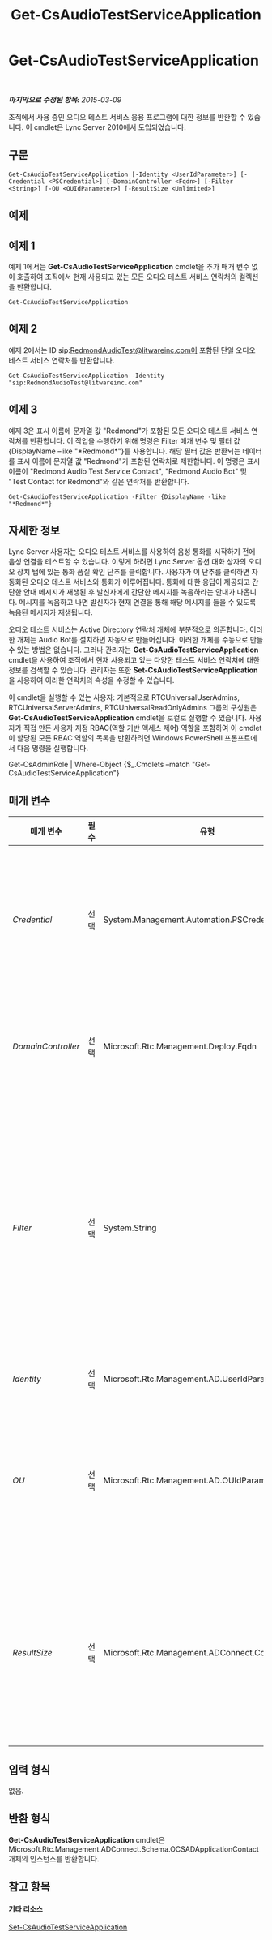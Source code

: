 ﻿---
title: Get-CsAudioTestServiceApplication
TOCTitle: Get-CsAudioTestServiceApplication
ms:assetid: ef36a059-bf9b-4066-a817-db8d82c41e49
ms:mtpsurl: https://technet.microsoft.com/ko-kr/library/Gg412984(v=OCS.15)
ms:contentKeyID: 49305459
ms.date: 08/24/2015
mtps_version: v=OCS.15
ms.translationtype: HT
---

# Get-CsAudioTestServiceApplication

 

_**마지막으로 수정된 항목:** 2015-03-09_

조직에서 사용 중인 오디오 테스트 서비스 응용 프로그램에 대한 정보를 반환할 수 있습니다. 이 cmdlet은 Lync Server 2010에서 도입되었습니다.

## 구문

    Get-CsAudioTestServiceApplication [-Identity <UserIdParameter>] [-Credential <PSCredential>] [-DomainController <Fqdn>] [-Filter <String>] [-OU <OUIdParameter>] [-ResultSize <Unlimited>]

## 예제

## 예제 1

예제 1에서는 **Get-CsAudioTestServiceApplication** cmdlet을 추가 매개 변수 없이 호출하여 조직에서 현재 사용되고 있는 모든 오디오 테스트 서비스 연락처의 컬렉션을 반환합니다.

    Get-CsAudioTestServiceApplication

## 예제 2

예제 2에서는 ID sip:RedmondAudioTest@litwareinc.com이 포함된 단일 오디오 테스트 서비스 연락처를 반환합니다.

    Get-CsAudioTestServiceApplication -Identity "sip:RedmondAudioTest@litwareinc.com"

## 예제 3

예제 3은 표시 이름에 문자열 값 "Redmond"가 포함된 모든 오디오 테스트 서비스 연락처를 반환합니다. 이 작업을 수행하기 위해 명령은 Filter 매개 변수 및 필터 값 {DisplayName –like "\*Redmond\*"}를 사용합니다. 해당 필터 값은 반환되는 데이터를 표시 이름에 문자열 값 "Redmond"가 포함된 연락처로 제한합니다. 이 명령은 표시 이름이 "Redmond Audio Test Service Contact", "Redmond Audio Bot" 및 "Test Contact for Redmond"와 같은 연락처를 반환합니다.

    Get-CsAudioTestServiceApplication -Filter {DisplayName -like "*Redmond*"}

## 자세한 정보

Lync Server 사용자는 오디오 테스트 서비스를 사용하여 음성 통화를 시작하기 전에 음성 연결을 테스트할 수 있습니다. 이렇게 하려면 Lync Server 옵션 대화 상자의 오디오 장치 탭에 있는 통화 품질 확인 단추를 클릭합니다. 사용자가 이 단추를 클릭하면 자동화된 오디오 테스트 서비스와 통화가 이루어집니다. 통화에 대한 응답이 제공되고 간단한 안내 메시지가 재생된 후 발신자에게 간단한 메시지를 녹음하라는 안내가 나옵니다. 메시지를 녹음하고 나면 발신자가 현재 연결을 통해 해당 메시지를 들을 수 있도록 녹음된 메시지가 재생됩니다.

오디오 테스트 서비스는 Active Directory 연락처 개체에 부분적으로 의존합니다. 이러한 개체는 Audio Bot를 설치하면 자동으로 만들어집니다. 이러한 개체를 수동으로 만들 수 있는 방법은 없습니다. 그러나 관리자는 **Get-CsAudioTestServiceApplication** cmdlet을 사용하여 조직에서 현재 사용되고 있는 다양한 테스트 서비스 연락처에 대한 정보를 검색할 수 있습니다. 관리자는 또한 **Set-CsAudioTestServiceApplication**을 사용하여 이러한 연락처의 속성을 수정할 수 있습니다.

이 cmdlet을 실행할 수 있는 사용자: 기본적으로 RTCUniversalUserAdmins, RTCUniversalServerAdmins, RTCUniversalReadOnlyAdmins 그룹의 구성원은 **Get-CsAudioTestServiceApplication** cmdlet을 로컬로 실행할 수 있습니다. 사용자가 직접 만든 사용자 지정 RBAC(역할 기반 액세스 제어) 역할을 포함하여 이 cmdlet이 할당된 모든 RBAC 역할의 목록을 반환하려면 Windows PowerShell 프롬프트에서 다음 명령을 실행합니다.

Get-CsAdminRole | Where-Object {$\_.Cmdlets –match "Get-CsAudioTestServiceApplication"}

## 매개 변수


<table>
<colgroup>
<col style="width: 25%" />
<col style="width: 25%" />
<col style="width: 25%" />
<col style="width: 25%" />
</colgroup>
<thead>
<tr class="header">
<th>매개 변수</th>
<th>필수</th>
<th>유형</th>
<th>설명</th>
</tr>
</thead>
<tbody>
<tr class="odd">
<td><p><em>Credential</em></p></td>
<td><p>선택</p></td>
<td><p>System.Management.Automation.PSCredential</p></td>
<td><p>대체 자격 증명으로 cmdlet을 실행할 수 있습니다. Windows에 로그온하는 데 사용한 계정에 연락처 개체를 사용하는 데 필요한 권한이 없는 경우 이 기능이 필요할 수 있습니다.</p>
<p>Credential 매개 변수를 사용하려면 먼저 <strong>Get-Credential</strong> cmdlet을 사용하여 PSCredential 개체를 만들어야 합니다. 자세한 내용은 <strong>Get-Credential</strong> cmdlet 도움말 항목을 참조하십시오.</p></td>
</tr>
<tr class="even">
<td><p><em>DomainController</em></p></td>
<td><p>선택</p></td>
<td><p>Microsoft.Rtc.Management.Deploy.Fqdn</p></td>
<td><p>대화 상대 정보를 검색하기 위해 지정된 도메인 컨트롤러에 연결하는 데 사용됩니다. 특정 도메인 컨트롤러에 연결하려면 DomainController 매개 변수 뒤에 컴퓨터 이름(예: atl-cs-001) 또는 FQDN(정규화된 도메인 이름)(예: atl-cs-001.litwareinc.com)을 포함합니다.</p></td>
</tr>
<tr class="odd">
<td><p><em>Filter</em></p></td>
<td><p>선택</p></td>
<td><p>System.String</p></td>
<td><p>Lync Server 관련 특성을 필터링하여 반환되는 데이터를 제한할 수 있습니다. 예를 들어 반환된 데이터를 특정 표시 이름이 있거나 특정 언어를 사용하는 오디오 테스트 연락처 개체로 제한할 수 있습니다.</p>
<p>Filter 매개 변수는 <strong>Where-Object</strong> cmdlet에 사용되는 것과 동일한 Windows PowerShell 필터링 구문을 사용합니다. 예를 들어 표시 이름이 Audio Test Service Contacts인 연락처만 반환하는 필터는 다음과 유사한 형태입니다.여기서 -eq는 비교 연산자(같음)를 나타내고 &quot;Audio Test Service Contact&quot;는 필터 값을 나타냅니다.</p>
<p>-Filter {DisplayName -eq &quot;Audio Test Service Contact&quot;}</p>
<p>Filter 매개 변수와 Identity 매개 변수를 같은 명령에 함께 사용할 수 없습니다.</p></td>
</tr>
<tr class="even">
<td><p><em>Identity</em></p></td>
<td><p>선택</p></td>
<td><p>Microsoft.Rtc.Management.AD.UserIdParameter</p></td>
<td><p>오디오 테스트 서비스 연락처의 SIP 주소입니다.</p></td>
</tr>
<tr class="odd">
<td><p><em>OU</em></p></td>
<td><p>선택</p></td>
<td><p>Microsoft.Rtc.Management.AD.OUIdParameter</p></td>
<td><p>특정 Active Directory OU(조직 구성 단위)에서 연락처를 반환하는 데 사용됩니다. OU 매개 변수는 지정한 OU 및 모든 하위 OU의 데이터를 반환합니다. 예를 들어, Finance OU에 두 개의 하위 OU인 AccountsPayable 및 AccountsReceivable이 있는 경우 이러한 세 개의 각 OU에서 사용자가 반환됩니다.</p>
<p>OU를 지정할 때는 해당 컨테이너에 대한 DN(고유 이름)을 사용합니다(예: -OU &quot;OU=Finance,dc=litwareinc,dc=com&quot;).</p></td>
</tr>
<tr class="even">
<td><p><em>ResultSize</em></p></td>
<td><p>선택</p></td>
<td><p>Microsoft.Rtc.Management.ADConnect.Core.Unlimited</p></td>
<td><p>명령에서 반환되는 레코드 수를 제한할 수 있게 합니다. 예를 들어, 포리스트에 있는 사용자 수에 상관없이 7명의 사용자만 반환하려면 ResultSize 매개 변수를 포함하고 매개 변수 값을 7로 설정합니다. 반환될 7명의 사용자를 지정하는 방법은 없습니다. ResultSize를 7로 설정했지만 포리스트에 사용자가 3명만 있는 경우 3명의 사용자가 반환된 다음, 오류 없이 완료됩니다.</p>
<p>결과 크기는 0-2147483647(포함) 사이의 임의 정수로 설정할 수 있습니다. 0으로 설정할 경우 명령이 실행되지만 데이터가 반환되지 않습니다.</p></td>
</tr>
</tbody>
</table>


## 입력 형식

없음.

## 반환 형식

**Get-CsAudioTestServiceApplication** cmdlet은 Microsoft.Rtc.Management.ADConnect.Schema.OCSADApplicationContact 개체의 인스턴스를 반환합니다.

## 참고 항목

#### 기타 리소스

[Set-CsAudioTestServiceApplication](set-csaudiotestserviceapplication.md)

